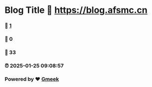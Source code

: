 # Blog Title :link: https://blog.afsmc.cn 
### :page_facing_up: [1](https://blog.afsmc.cn/tag.html) 
### :speech_balloon: 0 
### :hibiscus: 33 
### :alarm_clock: 2025-01-25 09:08:57 
### Powered by :heart: [Gmeek](https://github.com/Meekdai/Gmeek)

